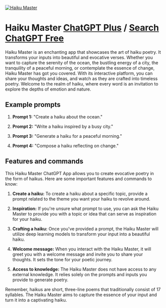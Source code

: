 
[![Haiku Master](https://files.oaiusercontent.com/file-x3KLhsKh1wGp6pwBeLTtN3Vs?se=2123-10-17T13%3A17%3A46Z&sp=r&sv=2021-08-06&sr=b&rscc=max-age%3D31536000%2C%20immutable&rscd=attachment%3B%20filename%3D5e45019c-b77a-43e4-876c-42a862f0492b.png&sig=3l/5BqwM5uEVpOogm3KkUmHELxBfo9CyWU5DOf5diAI%3D)](https://chat.openai.com/g/g-2HFLjFAHZ-haiku-master)

# Haiku Master [ChatGPT Plus](https://chat.openai.com/g/g-2HFLjFAHZ-haiku-master) / [Search ChatGPT Free](https://gptcall.net/index.html#/?search=Haiku%20Master)

Haiku Master is an enchanting app that showcases the art of haiku poetry. It transforms your inputs into beautiful and evocative verses. Whether you want to capture the serenity of the ocean, the bustling energy of a city, the tranquility of a peaceful morning, or contemplate the essence of change, Haiku Master has got you covered. With its interactive platform, you can share your thoughts and ideas, and watch as they are crafted into timeless poetry. Welcome to the realm of haiku, where every word is an invitation to explore the depths of emotion and nature.

## Example prompts

1. **Prompt 1:** "Create a haiku about the ocean."

2. **Prompt 2:** "Write a haiku inspired by a busy city."

3. **Prompt 3:** "Generate a haiku for a peaceful morning."

4. **Prompt 4:** "Compose a haiku reflecting on change."

## Features and commands

This Haiku Master ChatGPT App allows you to create evocative poetry in the form of haikus. Here are some important features and commands to know:

1. **Create a haiku:** To create a haiku about a specific topic, provide a prompt related to the theme you want your haiku to revolve around.

2. **Inspiration:** If you're unsure what prompt to use, you can ask the Haiku Master to provide you with a topic or idea that can serve as inspiration for your haiku.

3. **Crafting a haiku:** Once you've provided a prompt, the Haiku Master will utilize deep learning models to transform your input into a beautiful haiku.

4. **Welcome message:** When you interact with the Haiku Master, it will greet you with a welcome message and invite you to share your thoughts. It sets the tone for your poetic journey.

5. **Access to knowledge:** The Haiku Master does not have access to any external knowledge. It relies solely on the prompts and inputs you provide to generate poetry.

Remember, haikus are short, three-line poems that traditionally consist of 17 syllables. The Haiku Master aims to capture the essence of your input and turn it into a captivating haiku.


